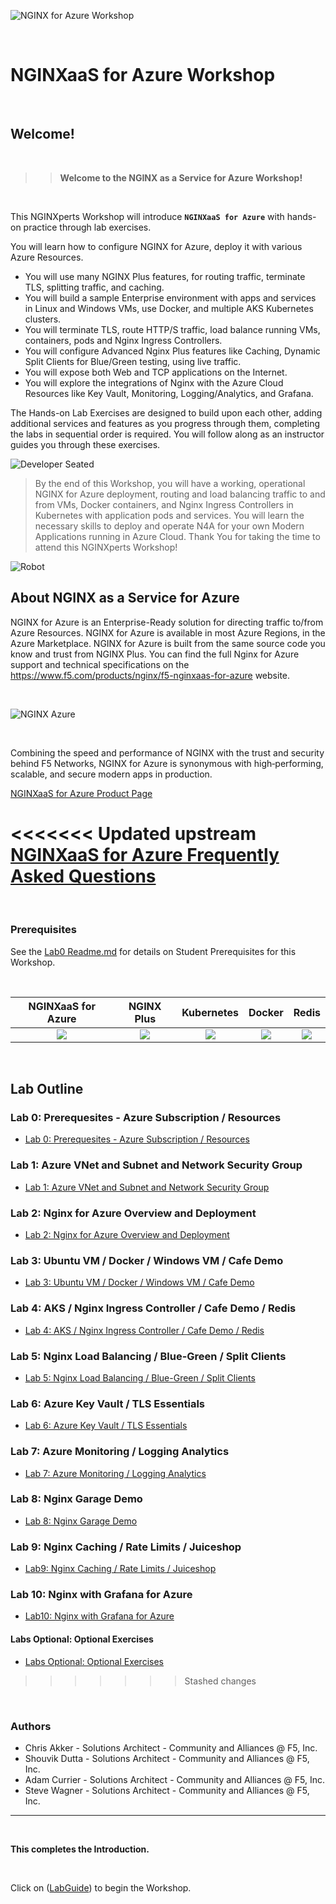 ![NGINX for Azure Workshop](media/n4aworkshop-banner.png)

<br/>

# NGINXaaS for Azure Workshop

<br/>

## Welcome!

<br/>

> ><strong>Welcome to the NGINX as a Service for Azure Workshop!</strong>

<br/>

This NGINXperts Workshop will introduce **`NGINXaaS for Azure`** with hands-on practice through lab exercises.

You will learn how to configure NGINX for Azure, deploy it with various Azure Resources. 
- You will use many NGINX Plus features, for routing traffic, terminate TLS, splitting traffic, and caching.  
- You will build a sample Enterprise environment with apps and services in Linux and Windows VMs, use Docker, and multiple AKS Kubernetes clusters. 
- You will terminate TLS, route HTTP/S traffic, load balance running VMs, containers, pods and Nginx Ingress Controllers.  
- You will configure Advanced Nginx Plus features like Caching, Dynamic Split Clients for Blue/Green testing, using live traffic.  
- You will expose both Web and TCP applications on the Internet.  
- You will explore the integrations of Nginx with the Azure Cloud Resources like Key Vault, Monitoring, Logging/Analytics, and Grafana.

The Hands-on Lab Exercises are designed to build upon each other, adding additional services and features as you progress through them, completing the labs in sequential order is required.  You will follow along as an instructor guides you through these exercises.

![Developer Seated](media/developer-seated.svg)

>By the end of this Workshop, you will have a working, operational NGINX for Azure deployment, routing and load balancing traffic to and from VMs, Docker containers, and Nginx Ingress Controllers in Kubernetes with application pods and services. You will learn the necessary skills to deploy and operate N4A for your own Modern Applications running in Azure Cloud.  Thank You for taking the time to attend this NGINXperts Workshop!

![Robot](media/robot.svg)

## About NGINX as a Service for Azure

NGINX for Azure is an Enterprise-Ready solution for directing traffic to/from Azure Resources.  NGINX for Azure is available in most Azure Regions, in the Azure Marketplace.  NGINX for Azure is built from the same source code you know and trust from NGINX Plus.  You can find the full Nginx for Azure support and technical specifications on the https://www.f5.com/products/nginx/f5-nginxaas-for-azure website.  

<br/>

![NGINX Azure](media/nginx-azure-icon.png)

<br/>

Combining the speed and performance of NGINX with the trust and security behind F5 Networks, NGINX for Azure is synonymous with high‑performing, scalable, and secure modern apps in production.

[NGINXaaS for Azure Product Page](https://docs.nginx.com/nginxaas/azure/)

<<<<<<< Updated upstream
[NGINXaaS for Azure Frequently Asked Questions](https://docs.nginx.com/nginxaas/azure/faq/)
=======
<br/>

### Prerequisites

See the [Lab0 Readme.md](lab0/readme.md) for details on Student Prerequisites for this Workshop.

</br>

NGINXaaS for Azure  |  NGINX Plus  |  Kubernetes | Docker | Redis
:-------------------------:|:-------------------------:|:-------------------------:|:-------------------------:|:-------------------------:
![](media/nginx-azure-icon.png)  |  ![](media/nginx-plus-icon.png)   |  ![](media/kubernetes-icon.png) |  ![](media/docker-icon.png) |  ![](media/redis-icon.png)

<br/>

## Lab Outline

### Lab 0: Prerequesites - Azure Subscription / Resources
- [Lab 0: Prerequesites - Azure Subscription / Resources](lab0/readme.md)

### Lab 1: Azure VNet and Subnet and Network Security Group
- [Lab 1: Azure VNet and Subnet and Network Security Group](lab1/readme.md)

### Lab 2: Nginx for Azure Overview and Deployment
- [Lab 2: Nginx for Azure Overview and Deployment](lab2/readme.md)

### Lab 3: Ubuntu VM / Docker / Windows VM / Cafe Demo  
- [Lab 3: Ubuntu VM / Docker / Windows VM / Cafe Demo](lab3/readme.md)

### Lab 4: AKS / Nginx Ingress Controller / Cafe Demo / Redis
- [Lab 4: AKS / Nginx Ingress Controller / Cafe Demo / Redis](lab4/readme.md)

### Lab 5: Nginx Load Balancing / Blue-Green / Split Clients
- [Lab 5: Nginx Load Balancing / Blue-Green / Split Clients](lab5/readme.md)

### Lab 6: Azure Key Vault / TLS Essentials
- [Lab 6: Azure Key Vault / TLS Essentials](lab6/readme.md)

### Lab 7: Azure Monitoring / Logging Analytics
- [Lab 7: Azure Monitoring / Logging Analytics](lab7/readme.md)

### Lab 8: Nginx Garage Demo
- [Lab 8: Nginx Garage Demo](lab8/readme.md)

### Lab 9: Nginx Caching / Rate Limits / Juiceshop
- [Lab9: Nginx Caching / Rate Limits / Juiceshop](lab9/readme.md)

### Lab 10: Nginx with Grafana for Azure
- [Lab10: Nginx with Grafana for Azure](lab10/readme.md)

#### Labs Optional: Optional Exercises
- [Labs Optional: Optional Exercises](labs-optional/readme.md)
>>>>>>> Stashed changes

<br/>

### Authors

- Chris Akker - Solutions Architect - Community and Alliances @ F5, Inc.
- Shouvik Dutta - Solutions Architect - Community and Alliances @ F5, Inc.
- Adam Currier - Solutions Architect - Community and Alliances @ F5, Inc.
- Steve Wagner - Solutions Architect - Community and Alliances @ F5, Inc.

-------------

<br/>

**This completes the Introduction.**

<br/> 

Click on ([LabGuide](LabGuide.md)) to begin the Workshop.
